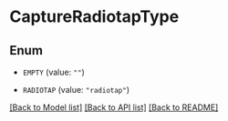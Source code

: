 # CaptureRadiotapType

## Enum


* `EMPTY` (value: `""`)

* `RADIOTAP` (value: `"radiotap"`)


[[Back to Model list]](../README.md#documentation-for-models) [[Back to API list]](../README.md#documentation-for-api-endpoints) [[Back to README]](../README.md)


